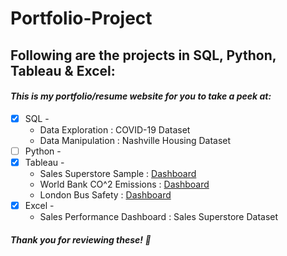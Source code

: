 # Portfolio-Project
## Following are the projects in SQL, Python, Tableau & Excel: <br />
#### *This is my portfolio/resume website for you to take a peek at:* <br />
- [x] SQL - 
  - Data Exploration : COVID-19 Dataset <br />
  - Data Manipulation : Nashville Housing Dataset <br />
- [ ] Python - <br />
- [x] Tableau - 
  - Sales Superstore Sample : [Dashboard](https://public.tableau.com/views/Dashboard_16172633718000/CustomerDashboard?:language=en-GB&:display_count=n&:origin=viz_share_link) <br />
  - World Bank CO^2 Emissions : [Dashboard](https://public.tableau.com/views/WorldBankCo2Emissions_16149182681650/Dashboard1?:language=en-GB&:display_count=n&:origin=viz_share_link) <br />
  - London Bus Safety : [Dashboard](https://public.tableau.com/views/TableauCertificationCourse2/ChartsDashboard?:language=en-GB&:display_count=n&:origin=viz_share_link) <br />
- [x] Excel - 
  - Sales Performance Dashboard : Sales Superstore Dataset <br />
##### *Thank you for reviewing these!* 🎉
